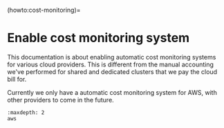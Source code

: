 (howto:cost-monitoring)=
# Enable cost monitoring system

This documentation is about enabling automatic cost monitoring systems for
various cloud providers. This is different from the manual accounting we've
performed for shared and dedicated clusters that we pay the cloud bill for.

Currently we only have a automatic cost monitoring system for AWS, with other providers to come in the future.

```{toctree}
:maxdepth: 2
aws
```
